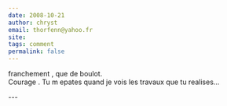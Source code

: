 ```yaml
---
date: 2008-10-21
author: chryst
email: thorfenn@yahoo.fr
site: 
tags: comment
permalink: false
---
```


<p>franchement , que de boulot.<br />
Courage . Tu m epates quand je vois les travaux que tu realises... <br />
</p>
---